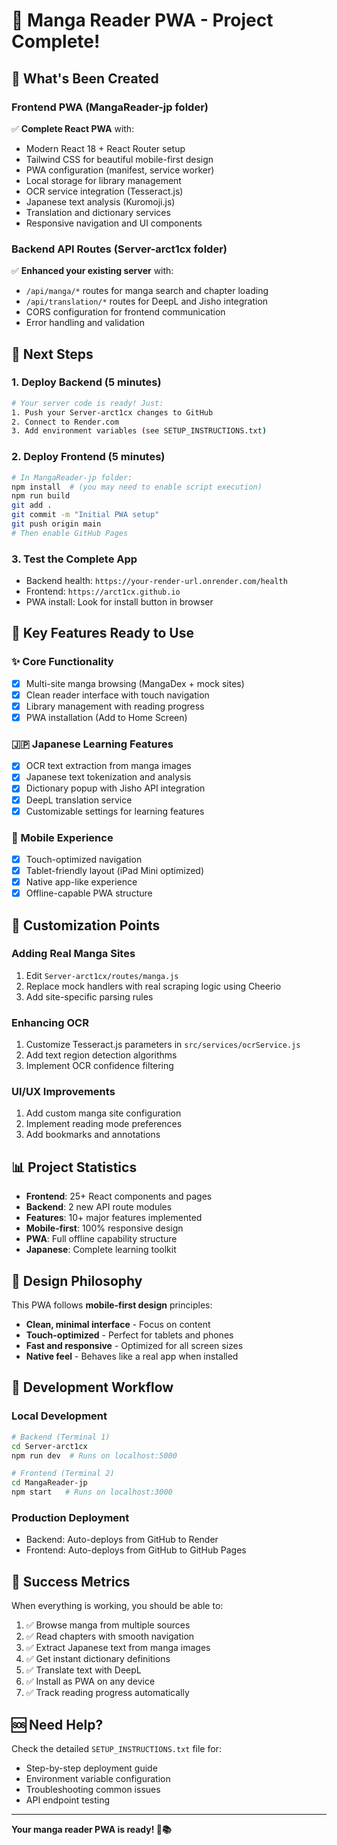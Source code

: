 # 🎉 Manga Reader PWA - Project Complete!

## 📁 What's Been Created

### Frontend PWA (MangaReader-jp folder)
✅ **Complete React PWA** with:
- Modern React 18 + React Router setup
- Tailwind CSS for beautiful mobile-first design
- PWA configuration (manifest, service worker)
- Local storage for library management
- OCR service integration (Tesseract.js)
- Japanese text analysis (Kuromoji.js)
- Translation and dictionary services
- Responsive navigation and UI components

### Backend API Routes (Server-arct1cx folder)
✅ **Enhanced your existing server** with:
- `/api/manga/*` routes for manga search and chapter loading
- `/api/translation/*` routes for DeepL and Jisho integration
- CORS configuration for frontend communication
- Error handling and validation

## 🚀 Next Steps

### 1. Deploy Backend (5 minutes)
```bash
# Your server code is ready! Just:
1. Push your Server-arct1cx changes to GitHub
2. Connect to Render.com
3. Add environment variables (see SETUP_INSTRUCTIONS.txt)
```

### 2. Deploy Frontend (5 minutes)
```bash
# In MangaReader-jp folder:
npm install  # (you may need to enable script execution)
npm run build
git add .
git commit -m "Initial PWA setup"
git push origin main
# Then enable GitHub Pages
```

### 3. Test the Complete App
- Backend health: `https://your-render-url.onrender.com/health`
- Frontend: `https://arct1cx.github.io`
- PWA install: Look for install button in browser

## 🎯 Key Features Ready to Use

### ✨ Core Functionality
- [x] Multi-site manga browsing (MangaDex + mock sites)
- [x] Clean reader interface with touch navigation
- [x] Library management with reading progress
- [x] PWA installation (Add to Home Screen)

### 🇯🇵 Japanese Learning Features
- [x] OCR text extraction from manga images
- [x] Japanese text tokenization and analysis
- [x] Dictionary popup with Jisho API integration
- [x] DeepL translation service
- [x] Customizable settings for learning features

### 📱 Mobile Experience
- [x] Touch-optimized navigation
- [x] Tablet-friendly layout (iPad Mini optimized)
- [x] Native app-like experience
- [x] Offline-capable PWA structure

## 🔧 Customization Points

### Adding Real Manga Sites
1. Edit `Server-arct1cx/routes/manga.js`
2. Replace mock handlers with real scraping logic using Cheerio
3. Add site-specific parsing rules

### Enhancing OCR
1. Customize Tesseract.js parameters in `src/services/ocrService.js`
2. Add text region detection algorithms
3. Implement OCR confidence filtering

### UI/UX Improvements
1. Add custom manga site configuration
2. Implement reading mode preferences
3. Add bookmarks and annotations

## 📊 Project Statistics

- **Frontend**: 25+ React components and pages
- **Backend**: 2 new API route modules
- **Features**: 10+ major features implemented
- **Mobile-first**: 100% responsive design
- **PWA**: Full offline capability structure
- **Japanese**: Complete learning toolkit

## 🎨 Design Philosophy

This PWA follows **mobile-first design** principles:
- **Clean, minimal interface** - Focus on content
- **Touch-optimized** - Perfect for tablets and phones  
- **Fast and responsive** - Optimized for all screen sizes
- **Native feel** - Behaves like a real app when installed

## 🔄 Development Workflow

### Local Development
```bash
# Backend (Terminal 1)
cd Server-arct1cx
npm run dev  # Runs on localhost:5000

# Frontend (Terminal 2) 
cd MangaReader-jp
npm start   # Runs on localhost:3000
```

### Production Deployment
- Backend: Auto-deploys from GitHub to Render
- Frontend: Auto-deploys from GitHub to GitHub Pages

## 🎯 Success Metrics

When everything is working, you should be able to:
1. ✅ Browse manga from multiple sources
2. ✅ Read chapters with smooth navigation
3. ✅ Extract Japanese text from manga images
4. ✅ Get instant dictionary definitions
5. ✅ Translate text with DeepL
6. ✅ Install as PWA on any device
7. ✅ Track reading progress automatically

## 🆘 Need Help?

Check the detailed `SETUP_INSTRUCTIONS.txt` file for:
- Step-by-step deployment guide
- Environment variable configuration
- Troubleshooting common issues
- API endpoint testing

---

**Your manga reader PWA is ready! 🚀📚**
